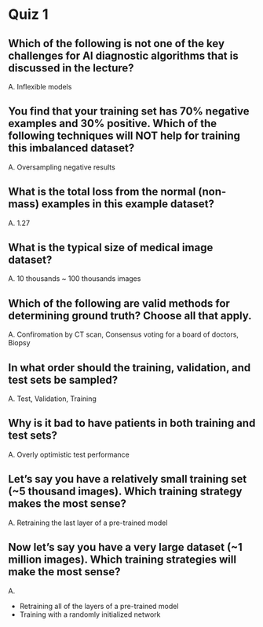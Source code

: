 # Quiz 1
## Which of the following is not one of the key challenges for AI diagnostic algorithms that is discussed in the lecture? 
A. Inflexible models

## You find that your training set has 70% negative examples and 30% positive. Which of the following techniques will NOT help for training this imbalanced dataset?
A. Oversampling negative results

## What is the total loss from the normal (non-mass) examples in this example dataset?
A. 1.27

## What is the typical size of medical image dataset?
A. 10 thousands ~ 100 thousands images

## Which of the following are valid methods for determining ground truth?  Choose all that apply.
A. Confiromation by CT scan, Consensus voting for a board of doctors, Biopsy

## In what order should the training, validation, and test sets be sampled?
A. Test, Validation, Training

## Why is it bad to have patients in both training and test sets?
A. Overly optimistic test performance

## Let’s say you have a relatively small training set (~5 thousand images). Which training strategy makes the most sense?   
A. Retraining the last layer of a pre-trained model

## Now let’s say you have a very large dataset (~1 million images). Which training strategies will make the most sense?
A. 
- Retraining all of the layers of a pre-trained model
- Training with a randomly initialized network
